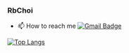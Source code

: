 ### RbChoi

- 📫 How to reach me [![Gmail Badge](https://img.shields.io/badge/Gmail-d14836?style=flat-square&logo=Gmail&logoColor=white&link=mailto:rayun.rb.choi@gmail.com)](mailto:rayun.rb.choi@gmail.com)
	

[![Top Langs](https://github-readme-stats.vercel.app/api/top-langs/?username=rbchoi&layout=compact&langs_count=10&theme=dark)](https://github.com/rbchoi/github-readme-stats)

